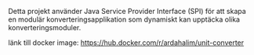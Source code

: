 Detta projekt använder Java Service Provider Interface (SPI) för att skapa en modulär konverteringsapplikation som dynamiskt kan upptäcka olika konverteringsmoduler.

länk till docker image: https://hub.docker.com/r/ardahalim/unit-converter
